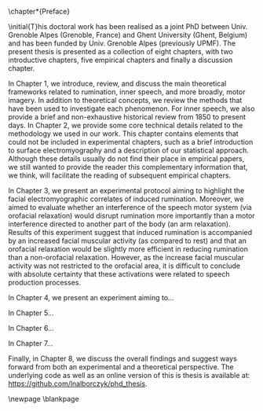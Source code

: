 \chapter*{Preface}

\initial{T}his doctoral work has been realised as a joint PhD between Univ. Grenoble Alpes (Grenoble, France) and Ghent University (Ghent, Belgium) and has been funded by Univ. Grenoble Alpes (previously UPMF). The present thesis is presented as a collection of eight chapters, with two introductive chapters, five empirical chapters and finally a discussion chapter.

In Chapter 1, we introduce, review, and discuss the main theoretical frameworks related to rumination, inner speech, and more broadly, motor imagery. In addition to theoretical concepts, we review the methods that have been used to investigate each phenomenon. For inner speech, we also provide a brief and non-exhaustive historical review from 1850 to present days. In Chapter 2, we provide some core technical details related to the methodology we used in our work. This chapter contains elements that could not be included in experimental chapters, such as a brief introduction to surface electromyography and a description of our statistical approach. Although these details usually do not find their place in empirical papers, we still wanted to provide the reader this complementary information that, we think, will facilitate the reading of subsequent empirical chapters.

In Chapter 3, we present an experimental protocol aiming to highlight the facial electromyographic correlates of induced rumination. Moreover, we aimed to evaluate whether an interference of the speech motor system (via orofacial relaxation) would disrupt rumination more importantly than a motor interference directed to another part of the body (an arm relaxation). Results of this experiment suggest that induced rumination is accompanied by an increased facial muscular activity (as compared to rest) and that an orofacial relaxation would be slightly more efficient in reducing rumination than a non-orofacial relaxation. However, as the increase facial muscular activity was not restricted to the orofacial area, it is difficult to conclude with absolute certainty that these activations were related to speech production processes.

In Chapter 4, we present an experiment aiming to...

In Chapter 5...

In Chapter 6...

In Chapter 7...

Finally, in Chapter 8, we discuss the overall findings and suggest ways forward from both an experimental and a theoretical perspective. The underlying code as well as an online version of this is thesis is available at: https://github.com/lnalborczyk/phd_thesis.

\newpage
\blankpage
